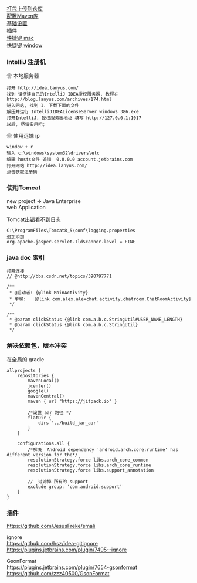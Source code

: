 [打包上传到仓库](library/upload_aar.md)  
[配置Maven库](library/with_maven.md)  
[基础设置](library/basic_using.md)  
[插件](intellij_plugin.md)  
[快捷键 mac](library/key_map_mac.md)  
[快捷键 window](library/key_map_window.md)  

### IntelliJ 注册机  

❀ 本地服务器   
```
打开 http://idea.lanyus.com/  
找到 请搭建自己的IntelliJ IDEA授权服务器, 教程在 http://blog.lanyus.com/archives/174.html  
进入网站, 找到 1. 下载下面的文件  
解压并运行 IntelliJIDEALicenseServer_windows_386.exe  
打开IntelliJ, 授权服务器地址 填写 http://127.0.0.1:1017  
以后, 尽情实用吧;  
```

❀ 使用远端 ip  
```
window + r   
输入 c:\windows\system32\drivers\etc  
编辑 hosts文件 追加  0.0.0.0 account.jetbrains.com  
打开网站 http://idea.lanyus.com/  
点击获取注册码  
```
### 使用Tomcat  
new project -> Java Enterprise  
web Application  

Tomcat出错看不到日志  
```
C:\ProgramFiles\Tomcat8_5\conf\logging.properties
追加添加  
org.apache.jasper.servlet.TldScanner.level = FINE
```

### java  doc 索引  

```
打开连接  
// @http://bbs.csdn.net/topics/390797771

/**
 * @启动者: {@link MainActivity}
 * 单聊:   {@link com.alex.alexchat.activity.chatroom.ChatRoomActivity}
 */
 
/**
 * @param clickStatus {@link com.a.b.c.StringUtil#USER_NAME_LENGTH}
 * @param clickStatus {@link com.a.b.c.StringUtil}
 */
```

### 解决依赖包，版本冲突  
在全局的 gradle  
```
allprojects {
    repositories {
        mavenLocal()
        jcenter()
        google()
        mavenCentral()
        maven { url "https://jitpack.io" }

        /*设置 aar 路径 */
        flatDir {
            dirs '../build_jar_aar'
        }
    }

    configurations.all {
        /*解决  Android dependency 'android.arch.core:runtime' has different version for the*/
        resolutionStrategy.force libs.arch_core_common
        resolutionStrategy.force libs.arch_core_runtime
        resolutionStrategy.force libs.support_annotation

        //  过滤掉 所有的 support
        exclude group: 'com.android.support'
    }
}
```

### 插件  
https://github.com/JesusFreke/smali  

ignore  
https://github.com/hsz/idea-gitignore  
https://plugins.jetbrains.com/plugin/7495--ignore  

GsonFormat  
https://plugins.jetbrains.com/plugin/7654-gsonformat  
https://github.com/zzz40500/GsonFormat  


